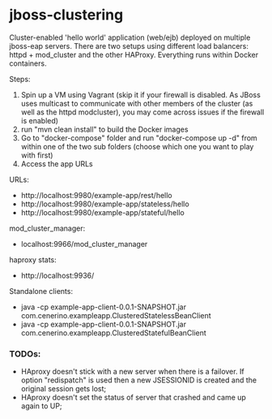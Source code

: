 # jboss-clustering
Cluster-enabled 'hello world' application (web/ejb) deployed on multiple jboss-eap servers. There are two setups using different load balancers: httpd + mod_cluster and the other
HAProxy. Everything runs within Docker containers.

Steps:

1. Spin up a VM using Vagrant (skip it if your firewall is disabled. As JBoss uses multicast to communicate with other members of the cluster (as well as the httpd modcluster), you may come across issues if the firewall is enabled)
2. run "mvn clean install" to build the Docker images
3. Go to "docker-compose" folder and run "docker-compose up -d" from within one of the two sub folders (choose which one you want to play with first)
4. Access the app URLs

URLs:
- http://localhost:9980/example-app/rest/hello
- http://localhost:9980/example-app/stateless/hello
- http://localhost:9980/example-app/stateful/hello

mod_cluster_manager:
- localhost:9966/mod_cluster_manager

haproxy stats:
- http://localhost:9936/

Standalone clients:
- java -cp example-app-client-0.0.1-SNAPSHOT.jar com.cenerino.exampleapp.ClusteredStatelessBeanClient
- java -cp example-app-client-0.0.1-SNAPSHOT.jar com.cenerino.exampleapp.ClusteredStatefulBeanClient


### TODOs:
- HAproxy doesn't stick with a new server when there is a failover. If option "redispatch" is used then a new JSESSIONID is created and the original session gets lost;
- HAproxy doesn't set the status of server that crashed and came up again to UP;
